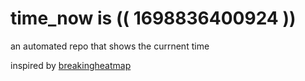 # time_now is (( 1698836400924 ))

an automated repo that shows the currnent time

inspired by [breakingheatmap](https://github.com/breakingheatmap/breakingheatmap)